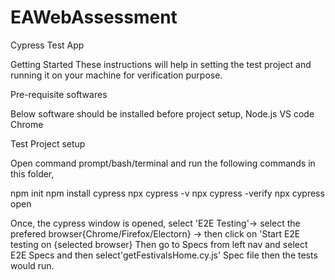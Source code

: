 # EAWebAssessment

Cypress Test App


Getting Started
These instructions will help in setting the test project and running it on your machine for verification purpose.


Pre-requisite softwares


Below software should be installed before project setup,
Node.js
VS code
Chrome



Test Project setup

Open command prompt/bash/terminal and run the following commands in this folder,

npm init
npm install cypress
npx cypress -v
npx cypress -verify
npx cypress open



Once, the cypress window is opened, select 'E2E Testing'-> select the prefered browser{Chrome/Firefox/Electorn}  -> then click on 'Start E2E testing on {selected browser}
Then go to Specs from left nav and select E2E Specs and then select'getFestivalsHome.cy.js' Spec file then the tests would run.
